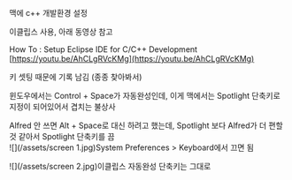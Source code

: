 맥에 c++ 개발환경 설정

이클립스 사용, 아래 동영상 참고 

How To : Setup Eclipse IDE for C/C++ Development [https://youtu.be/AhCLgRVcKMg](https://youtu.be/AhCLgRVcKMg)



키 셋팅 때문에 기록 남김 \(종종 찾아봐서\)

윈도우에서는 Control + Space가 자동완성인데, 이게 맥에서는 Spotlight 단축키로 지정이 되어있어서 겹치는 불상사

Alfred 안 쓰면 Alt + Space로 대신 하려고 했는데, Spotlight 보다 Alfred가 더 편할 것 같아서 Spotlight 단축키를 끔  
![](/assets/screen 1.jpg)System Preferences &gt; Keyboard에서 끄면 됨



![](/assets/screen 2.jpg)이클립스 자동완성 단축키는 그대로









